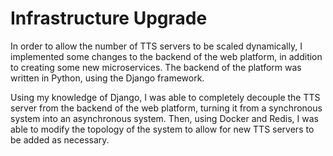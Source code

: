# Infrastructure Upgrade

In order to allow the number of TTS servers to be scaled dynamically, I implemented some changes to the backend of the web platform, in addition to creating some new microservices. The backend of the platform was written in Python, using the Django framework.

Using my knowledge of Django, I was able to completely decouple the TTS server from the backend of the web platform, turning it from a synchronous system into an asynchronous system. Then, using Docker and Redis, I was able to modify the topology of the system to allow for new TTS servers to be added as necessary.